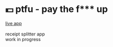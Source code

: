 # 💵 ptfu - pay the f*** up

[live app](https://jakuski.github.io/ptfu/build/index.html)  <br/><br/>
receipt splitter app <br/>
work in progress